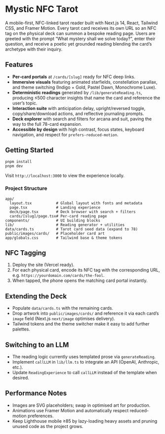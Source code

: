# Mystic NFC Tarot

A mobile-first, NFC-linked tarot reader built with Next.js 14, React, Tailwind CSS, and Framer Motion. Every tarot card receives its own URL so an NFC tag on the physical deck can summon a bespoke reading page. Users are greeted with the prompt “What mystery shall we solve today?”, enter their question, and receive a poetic yet grounded reading blending the card’s archetype with their inquiry.

## Features

- **Per-card portals** at `/cards/[slug]` ready for NFC deep links.
- **Immersive visuals** featuring animated starfields, constellation parallax, and theme switching (Indigo + Gold, Pastel Dawn, Monochrome Luxe).
- **Deterministic readings** generated by `/lib/generateReading.ts`, producing ≤500 character insights that name the card and reference the user’s topic.
- **Interaction suite** with anticipation delay, upright/reversed toggle, copy/share/download actions, and reflective journaling prompts.
- **Deck explorer** with search and filters for arcana and suit, paving the way to the full 78-card expansion.
- **Accessible by design** with high contrast, focus states, keyboard navigation, and respect for `prefers-reduced-motion`.

## Getting Started

```bash
pnpm install
pnpm dev
```

Visit `http://localhost:3000` to view the experience locally.

### Project Structure

```
app/
  layout.tsx           # Global layout with fonts and metadata
  page.tsx             # Landing experience
  deck/page.tsx        # Deck browser with search + filters
  cards/[slug]/page.tsx# Per-card reading page
components/            # UI building blocks
lib/                   # Reading generator + utilities
data/cards.ts          # Tarot card seed data (expand to 78)
public/images/cards/   # Placeholder card art
app/globals.css        # Tailwind base & theme tokens
```

## NFC Tagging

1. Deploy the site (Vercel ready).
2. For each physical card, encode its NFC tag with the corresponding URL, e.g. `https://yourdomain.com/cards/the-fool`.
3. When tapped, the phone opens the matching card portal instantly.

## Extending the Deck

- Populate `data/cards.ts` with the remaining cards.
- Drop artwork into `public/images/cards/` and reference it via each card’s `image` field (Next.js `next/image` optimises delivery).
- Tailwind tokens and the theme switcher make it easy to add further palettes.

## Switching to an LLM

- The reading logic currently uses templated prose via `generateReading`.
- Implement `callLLM` in `lib/llm.ts` to integrate an API (OpenAI, Anthropic, etc.).
- Update `ReadingExperience` to call `callLLM` instead of the template when desired.

## Performance Notes

- Images are SVG placeholders; swap in optimised art for production.
- Animations use Framer Motion and automatically respect reduced-motion preferences.
- Keep Lighthouse mobile ≥85 by lazy-loading heavy assets and pruning unused code as the project grows.
